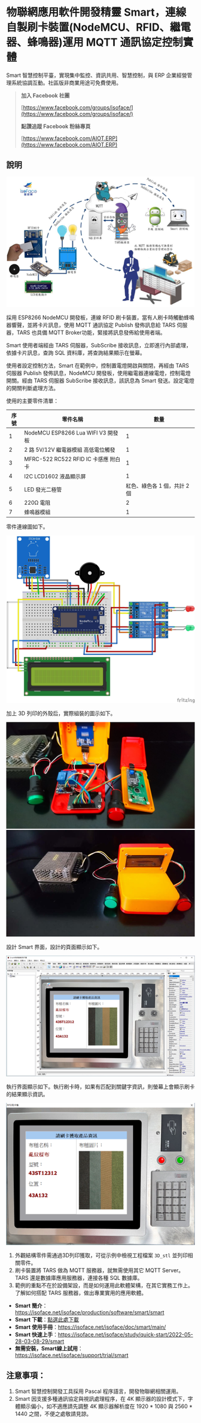 # 物聯網應用軟件開發精靈 Smart，連線自製刷卡裝置(NodeMCU、RFID、繼電器、蜂鳴器)運用 MQTT 通訊協定控制實體

Smart 智慧控制平臺，實現集中監控、資訊共用、智慧控制，與 ERP 企業經營管理系統協調互動。社區版非商業用途可免費使用。

> **加入 Facebook 社團**
>
> [https://www.facebook.com/groups/isoface/](https://www.facebook.com/groups/isoface/)
> 
> **點讚追蹤 Facebook 粉絲專頁**
> 
> [https://www.facebook.com/AIOT.ERP](https://www.facebook.com/AIOT.ERP)

## 說明

![](images/20220901161312.jpg)

採用 ESP8266 NodeMCU 開發板，連線 RFID 刷卡裝置，當有人刷卡時觸動蜂鳴器響聲，並將卡片訊息，使用 MQTT 通訊協定 Publish 發佈訊息給 TARS 伺服器，TARS 也具備 MQTT Broker功能，緊接將訊息發佈給使用者端。

Smart 使用者端經由 TARS 伺服器，SubScribe 接收訊息，立即進行內部處理，依據卡片訊息，查詢 SQL 資料庫，將查詢結果顯示在螢幕。

使用者設定控制方法，Smart 在範例中，控制置電燈開啟與關閉，再經由 TARS 伺服器 Publish 發佈訊息，NodeMCU 開發板，使用繼電器連線電燈，控制電燈開關。經由 TARS 伺服器 SubScribe 接收訊息，該訊息為 Smart 發送。設定電燈的開關判斷處理方法。

使用的主要零件清單：

|序號|零件名稱|數量|
|---|---|---|
|1|NodeMCU ESP8266 Lua WIFI V3 開發板 |1|
|2|2 路 5V/12V 繼電器模組 高低電位觸發|1|
|3|MFRC-522 RC522 RFID IC 卡感應 附白卡|1|
|4|I2C LCD1602 液晶顯示屏|1|
|5| LED 發光二極管|紅色、綠色各 1 個，共計 2 個|
|6| 220Ω 電阻 |2|
|7|蜂鳴器模組|1|

零件連線圖如下。

![](images/298499710.jpg)

加上 3D 列印的外殼后，實際組裝的圖示如下。

![](images/298682499.jpg)
![](images/298442877.jpg)

設計 Smart 界面，設計的頁面顯示如下。

![](images/20220901162912.png)

執行界面顯示如下。執行刷卡時，如果有匹配到關鍵字資訊，則螢幕上會顯示刷卡的結果顯示資訊。

![](images/20220901163102.png)

1. 外觀結構零件需通過3D列印獲取，可從示例中檢視工程檔案 `3D_stl` 並列印相關零件。
2. 刷卡裝置將 TARS 做為 MQTT 服務器，就無需使用其它 MQTT Server。TARS 還是數據庫應用服務器，連接各種 SQL 數據庫。
3. 範例的重點不在於設備架設，而是如何運用此軟體架構，在其它實務工作上。了解如何搭配 TARS 服務器，做出專業實用的應用軟體。

* **Smart 簡介**：https://isoface.net/isoface/production/software/smart/smart
* **Smart 下載**：[點選此處下載](https://github.com/isoface-iot/Smart/releases/latest)
* **Smart 使用手冊**：https://isoface.net/isoface/doc/smart/main/
* **Smart 快速上手**：https://isoface.net/isoface/study/quick-start/2022-05-28-03-08-29/smart
* **無需安裝，Smart線上試用**：https://isoface.net/isoface/support/trial/smart
## 注意事項：
1. Smart 智慧控制開發工具採用 Pascal 程序語言，開發物聯網相關運用。
2. Smart 因支援多種通訊協定與視訊處理程序，在 4K 顯示器的設計模式下，字體顯示偏小，如不適應請先調整 4K 顯示器解析度在 1920 * 1080 與 2560 * 1440 之間，不便之處敬請見諒。
